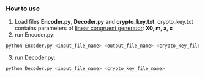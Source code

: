 ### How to use

1. Load files __Encoder\.py__, __Decoder\.py__ and __crypto_key.txt__. crypto_key.txt contains parameters of [linear congruent generator](https://ru.wikipedia.org/wiki/%D0%9B%D0%B8%D0%BD%D0%B5%D0%B9%D0%BD%D1%8B%D0%B9_%D0%BA%D0%BE%D0%BD%D0%B3%D1%80%D1%83%D1%8D%D0%BD%D1%82%D0%BD%D1%8B%D0%B9_%D0%BC%D0%B5%D1%82%D0%BE%D0%B4):
__X0, m, a, c__  
2. run Encoder\.py:

```bash
python Encoder.py <input_file_name> <output_file_name> <crypto_key_file_name>
```

3. run Decoder\.py:
```bash
python Decoder.py <input_file_name> <crypto_key_file_name>
```
